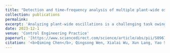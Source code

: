```yaml
---
title: "Detection and time–frequency analysis of multiple plant-wide oscillations using adaptive multivariate intrinsic chirp component decomposition"
collection: publications
permalink: 
excerpt: 'Analyzing plant-wide oscillations is a challenging task owing to the presence of noise, nonstationarity, and multiple modes in a process control system. Multivariate intrinsic chirp component decomposition (MICCD) is a novel powerful tool for multivariate signal processing. Nevertheless, MICCD requires users to provide component number in advance, which restricts its adaptability. This study proposes an adaptive MICCD (AMICCD) that can adaptively determine the component number by utilizing the permutation entropy of instantaneous frequency. An AMICCD-based time–frequency analysis framework is presented to detect and characterize the multiple plant-wide oscillations. Compared to the latest methods, such as multivariate empirical mode decomposition and multivariate intrinsic time-scale decomposition, the proposed method can process not only single/multiple plant-wide oscillations, but also time-invariant/time-varying plant-wide oscillations. In particular, the proposed method can directly provide the time–frequency curves of multiple plant-wide oscillations, which have not been achieved by the state-of-the-art techniques. Finally, the effectiveness and advantages of the proposed approach are demonstrated on a wide variety of simulations and industrial cases.'
date: 2023-12-1
venue: 'Control Engineering Practice'
paperurl: '[https://www.sciencedirect.com/science/article/abs/pii/S0967066121002094](https://www.sciencedirect.com/science/article/abs/pii/S0967066123002848)'
citation: '<b>Qiming Chen</b>, Qingsong Wen, Xialai Wu, Xun Lang, Yao Shi, Lei Xie, Hongye Su. <i>Control Engineering Practice</i>. (2023).'
---
```

